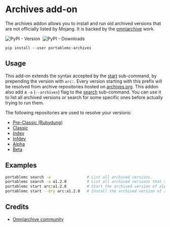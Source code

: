 # Archives add-on
The archives addon allows you to install and run old archived versions that are not officially
listed by Mojang. It is backed by the [omniarchive](https://omniarchive.net/) work.

![PyPI - Version](https://img.shields.io/pypi/v/portablemc-archives?style=flat-square) &nbsp;![PyPI - Downloads](https://img.shields.io/pypi/dm/portablemc-archives?label=PyPI%20downloads&style=flat-square)

```console
pip install --user portablemc-archives
```

## Usage
This add-on extends the syntax accepted by the [start](/README.md#start-the-game) sub-command, by 
prepending the version with `arc:`. Every version starting with this prefix will be resolved from
archive repositories hosted on [archives.org](https://archive.org). This addon also add a `-a` 
(`--archives`) flag to the [search](/README.md#search-for-versions) sub-command. You can use it to
list all archived versions or search for some specific ones before actually trying to run them.

The following repositories are used to resolve your versions:
- [Pre-Classic (Rubydung)](https://archive.org/details/Minecraft-JE-Pre-Classic)
- [Classic](https://archive.org/details/Minecraft-JE-Classic)
- [Indev](https://archive.org/details/Minecraft-JE-Indev)
- [Infdev](https://archive.org/details/Minecraft-JE-Infdev)
- [Alpha](https://archive.org/details/Minecraft-JE-Alpha)
- [Beta](https://archive.org/details/Minecraft-JE-Beta)

## Examples
```sh
portablemc search -a                # List all archived versions.
portablemc search -a a1.2.0         # List all archived versions that contains the string 'a1.2.0'.
portablemc start arc:a1.2.0         # Start the archived version of alpha 1.2.0.
portablemc start --dry arc:a1.2.0   # Install the archived version of alpha 1.2.0 if it's not already the case.
```

## Credits
- [Omniarchive community](https://omniarchive.net/)
